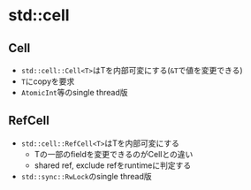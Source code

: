 # std::cell

## Cell

* `std::cell::Cell<T>`はTを内部可変にする(`&T`で値を変更できる)
* `T`にcopyを要求
* `AtomicInt`等のsingle thread版


## RefCell

* `std::cell::RefCell<T>`はTを内部可変にする
  * Tの一部のfieldを変更できるのがCellとの違い
  * shared ref, exclude refをruntimeに判定する
* `std::sync::RwLock`のsingle thread版


